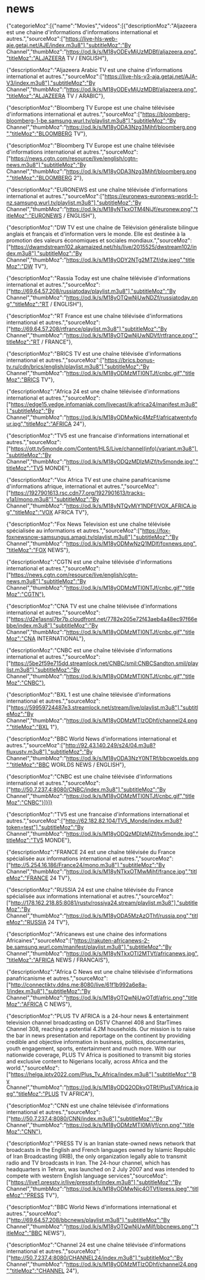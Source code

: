 # news
{"categorieMoz":[{"name":"Movies","videos":[{"descriptionMoz":"Aljazeera est une chaine d'informations d'informations international et autres.","sourceMoz":["https://live-hls-web-aje.getaj.net/AJE/index.m3u8"],"subtitleMoz":"By Channel","thumbMoz":"https://od.lk/s/M18yODEyMjUzMDBf/aljazeera.png","titleMoz":"ALJAZEERA TV / ENGLISH"},

{"descriptionMoz":"Aljazeera Arabic TV est une chaine d'informations international et autres.","sourceMoz":["https://live-hls-v3-aja.getaj.net/AJA-V3/index.m3u8"],"subtitleMoz":"By Channel","thumbMoz":"https://od.lk/s/M18yODEyMjUzMDBf/aljazeera.png","titleMoz":"ALJAZEERA TV / ARABIC"},

{"descriptionMoz":"Bloomberg TV Europe est une chaîne télévisée d'informations international et autres.","sourceMoz":["https://bloomberg-bloomberg-1-be.samsung.wurl.tv/playlist.m3u8"],"subtitleMoz":"By Channel","thumbMoz":"https://od.lk/s/M18yODA3Nzg3Mjhf/bloomberg.png","titleMoz":"BLOOMBERG TV"},

{"descriptionMoz":"Bloomberg TV Europe est une chaîne télévisée d'informations international et autres.","sourceMoz":["https://news.cgtn.com/resource/live/english/cgtn-news.m3u8"],"subtitleMoz":"By Channel","thumbMoz":"https://od.lk/s/M18yODA3Nzg3Mjhf/bloomberg.png","titleMoz":"BLOOMBERG 2"},

{"descriptionMoz":"EURONEWS est une chaîne télévisée d'informations international et autres.","sourceMoz":["https://euronews-euronews-world-1-nz.samsung.wurl.tv/playlist.m3u8"],"subtitleMoz":"By Channel","thumbMoz":"https://od.lk/s/M18yNTkxOTM4NjJf/euronew.png","titleMoz":"EURONEWS / ENGLISH"},

{"descriptionMoz":"DW TV est une chaîne de Télévision généraliste bilingue anglais et français et d'information vers le monde. Elle est destinée à la promotion des valeurs économiques et sociales mondiaux.","sourceMoz":["https://dwamdstream102.akamaized.net/hls/live/2015525/dwstream102/index.m3u8"],"subtitleMoz":"By Channel","thumbMoz":"https://od.lk/s/M18yODY2NTg2MTZf/dw.jpeg","titleMoz":"DW TV"},

{"descriptionMoz":"Rassia Today est une chaîne télévisée d'informations international et autres.","sourceMoz":["http://69.64.57.208/russiatoday/playlist.m3u8"],"subtitleMoz":"By Channel","thumbMoz":"https://od.lk/s/M18yOTQwNjUwNDZf/russiatoday.png","titleMoz":"RT / ENGLISH"},

{"descriptionMoz":"RT France est une chaîne télévisée d'informations international et autres.","sourceMoz":["http://69.64.57.208/rtfrance/playlist.m3u8"],"subtitleMoz":"By Channel","thumbMoz":"https://od.lk/s/M18yOTQwNjUwNDVf/rtfrance.png","titleMoz":"RT / FRANCE"},

{"descriptionMoz":"BRICS TV est une chaîne télévisée d'informations international et autres.","sourceMoz":["https://brics.bonus-tv.ru/cdn/brics/english/playlist.m3u8"],"subtitleMoz":"By Channel","thumbMoz":"https://od.lk/s/M18yODMzMTI0NTJf/cnbc.gif","titleMoz":"BRICS TV"},

{"descriptionMoz":"Africa 24 est une chaîne télévisée d'informations international et autres.","sourceMoz":["https://edge15.vedge.infomaniak.com/livecast/ik:africa24/manifest.m3u8"],"subtitleMoz":"By Channel","thumbMoz":"https://od.lk/s/M18yODMwNjc4MzFf/africatwentyfour.jpg","titleMoz":"AFRICA 24"},

{"descriptionMoz":"TV5 est une francaise d'informations international et autres.","sourceMoz":["https://ott.tv5monde.com/Content/HLS/Live/channel(info)/variant.m3u8"],"subtitleMoz":"By Channel","thumbMoz":"https://od.lk/s/M18yODQzMDIzMjZf/tv5monde.jpg","titleMoz":"TV5 MONDE"},

{"descriptionMoz":"Vox Africa TV est une chaine panafricanisme d'informations afrique, international et autres.","sourceMoz":["https://1927901613.rsc.cdn77.org/1927901613/tracks-v1a1/mono.m3u8"],"subtitleMoz":"By Channel","thumbMoz":"https://od.lk/s/M18yNTQyMjY1NDFf/VOX_AFRICA.jpg","titleMoz":"VOX AFRICA TV"},

{"descriptionMoz":"Fox News Television est une chaîne télévisée spécialisée au informations et autres.","sourceMoz":["https://fox-foxnewsnow-samsungus.amagi.tv/playlist.m3u8"],"subtitleMoz":"By Channel","thumbMoz":"https://od.lk/s/M18yODMwNzQ1MDlf/foxnews.png","titleMoz":"FOX NEWS"},

{"descriptionMoz":"CGTN est une chaîne télévisée d'informations international et autres.","sourceMoz":["https://news.cgtn.com/resource/live/english/cgtn-news.m3u8"],"subtitleMoz":"By Channel","thumbMoz":"https://od.lk/s/M18yODMzMTI0NTJf/cnbc.gif","titleMoz":"CGTN"},

{"descriptionMoz":"CNA TV est une chaîne télévisée d'informations international et autres.","sourceMoz":["https://d2e1asnsl7br7b.cloudfront.net/7782e205e72f43aeb4a48ec97f66ebbe/index.m3u8"],"subtitleMoz":"By Channel","thumbMoz":"https://od.lk/s/M18yODMzMTI0NTJf/cnbc.gif","titleMoz":"CNA INTERNATIONAL"},

{"descriptionMoz":"CNBC est une chaîne télévisée d'informations international et autres.","sourceMoz":["https://5be2f59e715dd.streamlock.net/CNBC/smil:CNBCSandton.smil/playlist.m3u8"],"subtitleMoz":"By Channel","thumbMoz":"https://od.lk/s/M18yODMzMTI0NTJf/cnbc.gif","titleMoz":"CNBC"},

{"descriptionMoz":"BXL 1 est une chaîne télévisée d'informations international et autres.","sourceMoz":["https://59959724487e3.streamlock.net/stream/live/playlist.m3u8"],"subtitleMoz":"By Channel","thumbMoz":"https://od.lk/s/M18yODMzMTIzODhf/channel24.png","titleMoz":"BXL 1"},

{"descriptionMoz":"BBC World News d'informations international et autres.","sourceMoz":["http://92.43.140.249/s24/04.m3u8?fluxustv.m3u8"],"subtitleMoz":"By Channel","thumbMoz":"https://od.lk/s/M18yODA3NzY0NTRf/bbcwoelds.png","titleMoz":"BBC WORLDS NEWS / ENGLISH"},

{"descriptionMoz":"CNBC est une chaîne télévisée d'informations international et autres.","sourceMoz":["http://50.7.237.4:8080/CNBC/index.m3u8"],"subtitleMoz":"By Channel","thumbMoz":"https://od.lk/s/M18yODMzMTI0NTJf/cnbc.gif","titleMoz":"CNBC"}]}]}






{"descriptionMoz":"TV5 est une francaise d'informations international et autres.","sourceMoz":["http://62.182.82.104/TV5_Monde/index.m3u8?token=test"],"subtitleMoz":"By Channel","thumbMoz":"https://od.lk/s/M18yODQzMDIzMjZf/tv5monde.jpg","titleMoz":"TV5 MONDE"},

{"descriptionMoz":"FRANCE 24 est une chaîne télévisée du France spécialisée aux informations international et autres.","sourceMoz":["http://5.254.16.186/France24/mono.m3u8"],"subtitleMoz":"By Channel","thumbMoz":"https://od.lk/s/M18yNTkxOTMwMjhf/france.jpg","titleMoz":"FRANCE 24 TV"},

{"descriptionMoz":"RUSSIA 24 est une chaîne télévisée du France spécialisée aux informations international et autres.","sourceMoz":["http://178.162.218.85:8081/rustv/rossiya24.stream/playlist.m3u8"],"subtitleMoz":"By Channel","thumbMoz":"https://od.lk/s/M18yODA5MzAzOThf/russia.png","titleMoz":"RUSSIA 24 TV"},

{"descriptionMoz":"Africanews est une chaine des informations Africaines","sourceMoz":["https://rakuten-africanews-2-be.samsung.wurl.com/manifest/playlist.m3u8"],"subtitleMoz":"By Channel","thumbMoz":"https://od.lk/s/M18yNTkxOTI2MTVf/africanews.jpg","titleMoz":"AFRICA NEWS / FRANCAIS"},

{"descriptionMoz":"Africa C News est une chaîne télévisée d'informations panafricanisme et autres.","sourceMoz":["http://connectiktv.ddns.me:8080/live/61f1b992a6e8a-1/index.m3u8"],"subtitleMoz":"By Channel","thumbMoz":"https://od.lk/s/M18yOTQwNjUwOTdf/afric.png","titleMoz":"AFRICA C NEWS"},

{"descriptionMoz":"PLUS TV AFRICA is a 24-hour news & entertainment television channel broadcasting on DSTV Channel 408 and StarTimes Channel 308, reaching a potential 4.2M households. Our mission is to raise the bar in news presentation and reportage on the continent by providing credible and objective information in business, politics, documentaries, youth engagement, sports, entertainment and much more. With our nationwide coverage, PLUS TV Africa is positioned to transmit big stories and exclusive content to Nigerians locally, across Africa and the world.","sourceMoz":["https://helga.iptv2022.com/Plus_Tv_Africa/index.m3u8"],"subtitleMoz":"By Channel","thumbMoz":"https://od.lk/s/M18yODQ2ODkyOTRf/PlusTVAfrica.jpeg","titleMoz":"PLUS TV AFRICA"},

{"descriptionMoz":"CNN est une chaîne télévisée d'informations international et autres.","sourceMoz":["http://50.7.237.4:8080/CNN/index.m3u8"],"subtitleMoz":"By Channel","thumbMoz":"https://od.lk/s/M18yODMzMTI0MjVf/cnn.png","titleMoz":"CNN"},

{"descriptionMoz":"PRESS TV is an Iranian state-owned news network that broadcasts in the English and French languages owned by Islamic Republic of Iran Broadcasting (IRIB), the only organization legally able to transmit radio and TV broadcasts in Iran. The 24-hour channel, which has headquarters in Tehran, was launched on 2 July 2007 and was intended to compete with western English language services","sourceMoz":["https://live1.presstv.ir/live/presstvfr/index.m3u8"],"subtitleMoz":"By Channel","thumbMoz":"https://od.lk/s/M18yODMwNjc4OTVf/press.jpeg","titleMoz":"PRESS TV"},

{"descriptionMoz":"BBC World News d'informations international et autres.","sourceMoz":["http://69.64.57.208/bbcnews/playlist.m3u8"],"subtitleMoz":"By Channel","thumbMoz":"https://od.lk/s/M18yOTQwNjUwMjlf/bbcnews.png","titleMoz":"BBC NEWS"},

{"descriptionMoz":"Channel 24 est une chaîne télévisée d'informations international et autres.","sourceMoz":["http://50.7.237.4:8080/CHANNEL24/index.m3u8"],"subtitleMoz":"By Channel","thumbMoz":"https://od.lk/s/M18yODMzMTIzODhf/channel24.png","titleMoz":"CHANNEL 24"},
